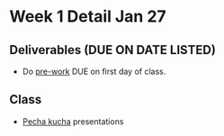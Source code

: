 # Week 1 Detail Jan 27

## Deliverables \(DUE ON DATE LISTED\)

* Do [pre-work](../pre-work/) DUE on first day of class.

## Class

* [Pecha kucha](../pre-work/pecha_kucha.md) presentations

